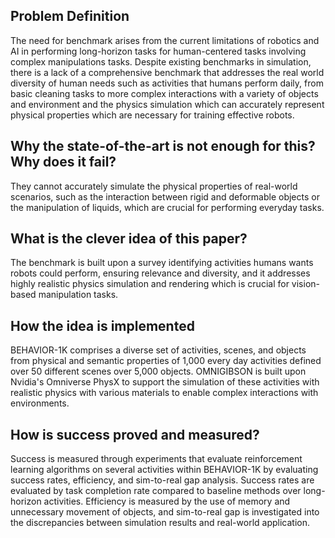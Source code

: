 ## Problem Definition
The need for benchmark arises from the current limitations of robotics and AI in performing long-horizon tasks for human-centered tasks involving complex manipulations tasks. Despite existing benchmarks in simulation, there is a lack of a comprehensive benchmark that addresses the real world diversity of human needs such as activities that humans perform daily, from basic cleaning tasks to more complex interactions with a variety of objects and environment and the physics simulation which can accurately represent physical properties which are necessary for training effective robots.

## Why the state-of-the-art is not enough for this? Why does it fail?
They cannot accurately simulate the physical properties of real-world scenarios, such as the interaction between rigid and deformable objects or the manipulation of liquids, which are crucial for performing everyday tasks. 

## What is the clever idea of this paper?
The benchmark is built upon a survey identifying activities humans wants robots could perform, ensuring relevance and diversity, and it addresses highly realistic physics simulation and rendering which is crucial for vision-based manipulation tasks.

## How the idea is implemented
BEHAVIOR-1K comprises a diverse set of activities, scenes, and objects from physical and semantic properties of 1,000 every day activities defined over 50 different scenes over 5,000 objects.  OMNIGIBSON is built upon Nvidia's Omniverse PhysX to support the simulation of these activities with realistic physics with various materials to enable complex interactions with environments.

##  How is success proved and measured?
Success is measured through experiments that evaluate reinforcement learning algorithms on several activities within BEHAVIOR-1K by evaluating success rates, efficiency, and sim-to-real gap analysis. Success rates are evaluated by task completion rate compared to baseline methods over long-horizon activities. Efficiency is measured by the use of memory and unnecessary movement of objects, and sim-to-real gap is investigated into the discrepancies between simulation results and real-world application. 